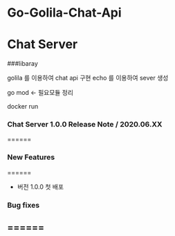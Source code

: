 # Go-Golila-Chat-Api

# Chat Server

###libaray

golila 를 이용하여 chat api 구현
echo 를 이용하여 sever 생성

go mod <- 필요모듈 정리

docker run

### Chat Server 1.0.0 Release Note / 2020.06.XX
======
### New Features
======
- 버전 1.0.0 첫 배포

### Bug fixes
======
-
